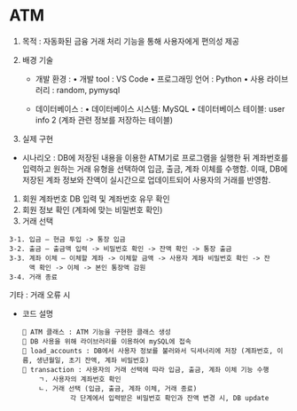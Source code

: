 # ATM
1. 목적
  : 자동화된 금융 거래 처리 기능을 통해 사용자에게 편의성 제공

2. 배경 기술
   - 개발 환경 :
• 개발 tool : VS Code
• 프로그래밍 언어 : Python
• 사용 라이브러리 : random, pymysql

   - 데이터베이스 :
• 데이터베이스 시스템: MySQL
• 데이터베이스 테이블: user info 2 (계좌 관련 정보를 저장하는 테이블)

3. 실제 구현
 - 시나리오
  : DB에 저장된 내용을 이용한 ATM기로 프로그램을 실행한 뒤 계좌번호를 입력하고 원하는 거래 유형을 선택하여 입금, 출금, 계좌 이체를 수행함. 이때, DB에 저장된 계좌 정보와 잔액이 실시간으로 업데이트되어 사용자의 거래를 반영함.

  1. 회원 계좌번호 DB 입력 및 계좌번호 유무 확인
  2. 회원 정보 확인 (계좌에 맞는 비밀번호 확인)
  3. 거래 선택 
 	
  	3-1. 입금 – 현금 투입 -> 통장 입금
 	3-2. 출금 – 출금액 입력 -> 비밀번호 확인 -> 잔액 확인 -> 통장 출금
 	3-3. 계좌 이체 – 이체할 계좌 -> 이체할 금액 -> 사용자 계좌 비밀번호 확인 -> 잔
	     액 확인 -> 이체 -> 본인 통장액 감원
 	3-4. 거래 종료
  기타 : 거래 오류 시

  - 코드 설명
    
    	 ATM 클래스 : ATM 기능을 구현한 클래스 생성
    	 DB 사용을 위해 라이브러리를 이용하여 mySQL에 접속
    	 load_accounts : DB에서 사용자 정보를 불러와서 딕셔너리에 저장 (계좌번호, 이름, 생년월일, 초기 잔액, 계좌 비밀번호) 
		 transaction : 사용자의 거래 선택에 따라 입금, 출금, 계좌 이체 기능 수행
    		ㄱ. 사용자의 계좌번호 확인
        	ㄴ. 거래 선택 (입금, 출금, 계좌 이체, 거래 종료) 
                    각 단계에서 입력받은 비밀번호 확인과 잔액 변경 시, DB update
